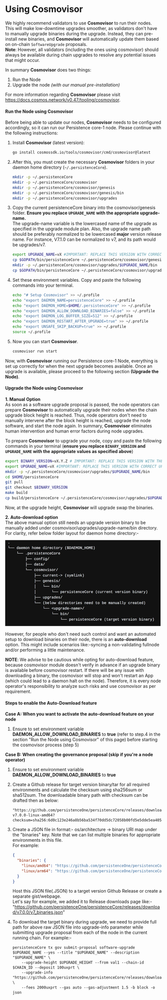 # Using Cosmovisor

We highly recommend validators to use **Cosmovisor** to run their nodes. This will make low-downtime upgrades smoother, as validators don't have to manually upgrade binaries during the upgrade. Instead, they can pre-install new binaries, and **Cosmovisor** will automatically update them based on on-chain `SoftwareUpgrade` proposals.   
**Note**: However, all validators (including the ones using cosmovisor) should always be available during chain upgrades to resolve any potential issues that might occur.

In summary **Cosmovisor** does two things:
1. Run the Node
2. Upgrade the node *(with our manual pre-installation)*

For more information regarding **Cosmovisor** please visit https://docs.cosmos.network/v0.47/tooling/cosmovisor.

#### Run the Node using Cosmovisor

Before being able to update our nodes, **Cosmovisor** needs to be configured accordingly, so it can run our Persistence core-1 node. Please continue with the following instructions:

1. Install **Cosmovisor** (latest version):

   ```bash
   go install cosmossdk.io/tools/cosmovisor/cmd/cosmovisor@latest
   ```

2. After this, you must create the necessary **Cosmovisor** folders in your daemon home directory (`~/.persistenceCore`).
   ```bash
   mkdir -p ~/.persistenceCore
   mkdir -p ~/.persistenceCore/cosmovisor
   mkdir -p ~/.persistenceCore/cosmovisor/genesis
   mkdir -p ~/.persistenceCore/cosmovisor/genesis/bin
   mkdir -p ~/.persistenceCore/cosmovisor/upgrades
   ```

3. Copy the current persistenceCore binary into the cosmovisor/genesis folder. **Ensure you replace `UPGRADE_NAME` with the appropriate upgrade-name.**   
   The upgrade-name variable is the lowercased name of the upgrade as specified in the upgrade module plan. Also, the upgrade name path should be preferably normalized to be lowercased **major** version release name. For instance, V7.1.0 can be normalized to v7, and its path would be upgrades/v7.

   ```bash
   export UPGRADE_NAME=vX #IMPORTANT: REPLACE THIS VERSION WITH CORRECT UPGRADE NAME e.g. v7
   cp $GOPATH/bin/persistenceCore ~/.persistenceCore/cosmovisor/genesis/bin
   mkdir -p ~/.persistenceCore/cosmovisor/upgrades/$UPGRADE_NAME/bin
   cp $GOPATH/bin/persistenceCore ~/.persistenceCore/cosmovisor/upgrades/$UPGRADE_NAME/bin
   ```

4. Set these environment variables. Copy and paste the following commands into your terminal.

   ```bash
   echo "# Setup Cosmovisor" >> ~/.profile
   echo "export DAEMON_NAME=persistenceCore" >> ~/.profile
   echo "export DAEMON_HOME=$HOME/.persistenceCore" >> ~/.profile
   echo "export DAEMON_ALLOW_DOWNLOAD_BINARIES=false" >> ~/.profile
   echo "export DAEMON_LOG_BUFFER_SIZE=512" >> ~/.profile
   echo "export DAEMON_RESTART_AFTER_UPGRADE=true" >> ~/.profile
   echo "export UNSAFE_SKIP_BACKUP=true" >> ~/.profile
   source ~/.profile
   ```

5. Now you can start **Cosmovisor**.
   ```bash
   cosmovisor run start
   ```

Now, with **Cosmovisor** running our Persistence core-1 Node, everything is set up correctly for when the next upgrade becomes available. Once an upgrade is available, please proceed to the following section **(Upgrade the Node)**.

#### Upgrade the Node using Cosmovisor
**1. Manual Option**   
As soon as a software upgrade proposal is passed, the node operators can prepare **Cosmovisor** to automatically upgrade their nodes when the chain upgrade block height is reached. Thus, node operators don't need to manually intervene after the block height is reached, upgrade the node software, and start the node again. In summary, **Cosmovisor** eliminates human intervention and human error factors during node upgrades.

To prepare **Cosmovisor** to upgrade your node, copy and paste the following commands in your terminal (**ensure you replace `BINARY_VERSION` and `UPGRADE_NAME` with the appropriate values as specified above**)

```bash
export BINARY_VERSION=vX.Y.Z # IMPORTANT: REPLACE THIS VERSION WITH THE APPROPRIATE UPGRADE VERSION
export UPGRADE_NAME=vX #IMPORTANT: REPLACE THIS VERSION WITH CORRECT UPGRADE NAME e.g. v7
mkdir -p ~/.persistenceCore/cosmovisor/upgrades/$UPGRADE_NAME/bin
cd $HOME/persistenceCore
git pull
git checkout $BINARY_VERSION
make build
cp build/persistenceCore ~/.persistenceCore/cosmovisor/upgrades/$UPGRADE_NAME/bin
```
Now, at the upgrade height, **Cosmovisor** will upgrade swap the binaries.

**2. Auto-download option**   
The above manual option still needs an upgrade version binary to be manually added under cosmovisor/upgrades/upgrade-name/bin directory.
For clarity, refer below folder layout for daemon home directory:-

![alt text for screen readers](cosmo-visor-folder-layout.jpg)

However, for people who don't need such control and want an automated setup to download binaries on their node, there is an **auto-download** option.
This might include scenarios like:-syncing a non-validating fullnode and/or performing a little maintenance.

**NOTE**: We advise to be cautious while opting for auto-download feature, because cosmovisor module doesn't verify in advance if an upgrade binary is available before cosmovisor restart. If there will be any issue with downloading a binary, the cosmovisor will stop and won't restart an App (which could lead to a daemon halt on the node). Therefore, it is every node operator's responsibility to analyze such risks and use cosmovisor as per requirement.

#### Steps to enable the Auto-Download feature
**Case A: When you want to activate the auto-download feature on your node**
1. Ensure to set environment variable **DAEMON_ALLOW_DOWNLOAD_BINARIES** to **true** (refer to step.4 in the section "Run the Node using Cosmovisor" of this page) before starting the cosmovisor process (step 5)

**Case B: When creating the governance proposal (skip if you're a node operator)**
1. Ensure to set environment variable **DAEMON_ALLOW_DOWNLOAD_BINARIES** to **true**
2. Create a Github release for target version binary/tar for all required environments and calculate the checksum using sha256sum or sha512sum. The downloadable binary path with checksum can be drafted then as below:
    ```   
    "https://github.com/persistenceOne/persistenceCore/releases/download/v7.0.0/persistenceCore-v7.0.0-linux-amd64?checksum=sha256:6d0c123e246a8b56ba534f70dd5dc72058b00fd5e5dde5ea40509ff51efc42e2"
    ```
3. Create a JSON file in format:- os/architecture -> binary URI map under the "binaries" key. Note that we can list multiple binaries for appropriate environments in this file.  
   For example:
    ```json
    {
      "binaries": {
        "linux/amd64": "https://github.com/persistenceOne/persistenceCore/releases/download/v7.0.0/persistenceCore-v7.0.0-linux-amd64?checksum=sha256:6d0c123e246a8b56ba534f70dd5dc72058b00fd5e5dde5ea40509ff51efc42e2",
        "linux/arm64": "https://github.com/persistenceOne/persistenceCore/releases/download/v7.0.0/persistenceCore-v7.0.0-linux-arm64?checksum=sha256:a0afbbe35eda3d5e52a7907bcae296415e84b3ff6c7da97429d91f324004a5ab"
      }
    }
    ```
   Host this JSON file(<any-upgrade-name>.JSON) to a target version Github Release or create a separate gist/webpage.    
   Let's say for example, we added it to Release downloads page like:- "https://github.com/persistenceOne/persistenceCore/releases/download/v7.0.0/v7_binaries.json"

4. To download the target binary during upgrade, we need to provide full path for above raw JSON file into upgrade-info parameter while submitting upgrade proposal from each of the node in the current running chain.
   For example:-
    ```shell
    persistenceCore tx gov submit-proposal software-upgrade $UPGRADE_NAME --yes --title "$UPGRADE_NAME" --description "$UPGRADE_NAME" \
        --upgrade-height $UPGRADE_HEIGHT --from val1 --chain-id $CHAIN_ID --deposit 100uxprt \
        --upgrade-info "https://github.com/persistenceOne/persistenceCore/releases/download/v7.0.0/raw/v7_binaries.json" \
        --fees 2000uxprt --gas auto --gas-adjustment 1.5 -b block -o json
    ```
